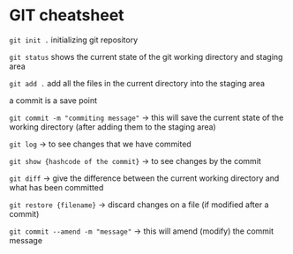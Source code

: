 # GIT cheatsheet

`git init .` initializing git repository

`git status` shows the current state of the git working directory and staging area

`git add .` add all the files in the current directory into the staging area

a commit is a save point

`git commit -m "commiting message"`   -> this will save the current state of the working directory (after adding them to the staging area) 

`git log` -> to see changes that we have commited

`git show {hashcode of the commit}` -> to see changes by the commit

`git diff` -> give the difference between the current working directory and what has been committed

`git restore {filename}` -> discard changes on a file  (if modified after a commit)

`git commit --amend -m "message"` -> this will amend (modify) the commit message